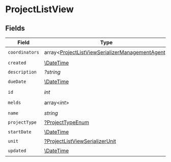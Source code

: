 # ProjectListView


## Fields

| Field                                                                                                              | Type                                                                                                               | Required                                                                                                           | Description                                                                                                        |
| ------------------------------------------------------------------------------------------------------------------ | ------------------------------------------------------------------------------------------------------------------ | ------------------------------------------------------------------------------------------------------------------ | ------------------------------------------------------------------------------------------------------------------ |
| `coordinators`                                                                                                     | array<[ProjectListViewSerializerManagementAgent](../../models/shared/ProjectListViewSerializerManagementAgent.md)> | :heavy_check_mark:                                                                                                 | N/A                                                                                                                |
| `created`                                                                                                          | [\DateTime](https://www.php.net/manual/en/class.datetime.php)                                                      | :heavy_check_mark:                                                                                                 | N/A                                                                                                                |
| `description`                                                                                                      | *?string*                                                                                                          | :heavy_minus_sign:                                                                                                 | N/A                                                                                                                |
| `dueDate`                                                                                                          | [\DateTime](https://www.php.net/manual/en/class.datetime.php)                                                      | :heavy_check_mark:                                                                                                 | N/A                                                                                                                |
| `id`                                                                                                               | *int*                                                                                                              | :heavy_check_mark:                                                                                                 | N/A                                                                                                                |
| `melds`                                                                                                            | array<*int*>                                                                                                       | :heavy_check_mark:                                                                                                 | N/A                                                                                                                |
| `name`                                                                                                             | *string*                                                                                                           | :heavy_check_mark:                                                                                                 | N/A                                                                                                                |
| `projectType`                                                                                                      | [?ProjectTypeEnum](../../models/shared/ProjectTypeEnum.md)                                                         | :heavy_minus_sign:                                                                                                 | N/A                                                                                                                |
| `startDate`                                                                                                        | [\DateTime](https://www.php.net/manual/en/class.datetime.php)                                                      | :heavy_check_mark:                                                                                                 | N/A                                                                                                                |
| `unit`                                                                                                             | [?ProjectListViewSerializerUnit](../../models/shared/ProjectListViewSerializerUnit.md)                             | :heavy_minus_sign:                                                                                                 | N/A                                                                                                                |
| `updated`                                                                                                          | [\DateTime](https://www.php.net/manual/en/class.datetime.php)                                                      | :heavy_check_mark:                                                                                                 | N/A                                                                                                                |